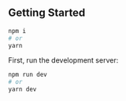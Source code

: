 
## Getting Started

```bash
npm i
# or
yarn
```

First, run the development server:

```bash
npm run dev
# or
yarn dev
```

